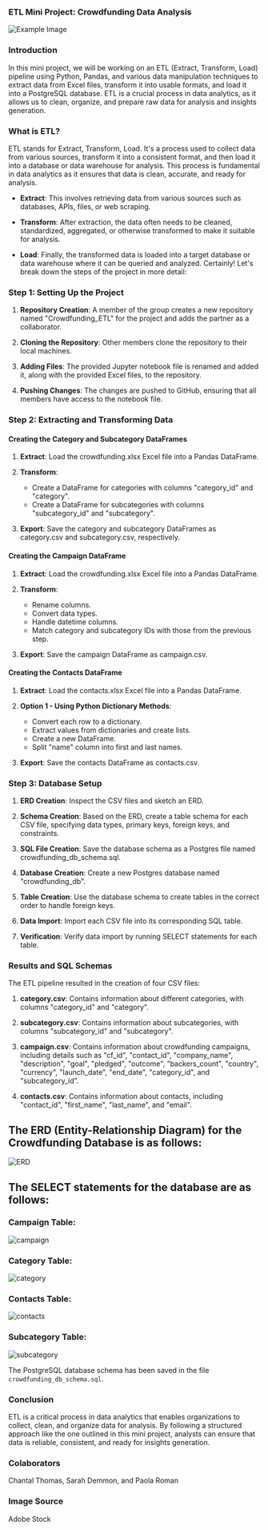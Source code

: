 
### ETL Mini Project: Crowdfunding Data Analysis

![Example Image](https://t4.ftcdn.net/jpg/05/53/77/51/360_F_553775113_MZBg3OqGzRwUge1tL1G2QdONqbksK9ay.jpg)

### Introduction

In this mini project, we will be working on an ETL (Extract, Transform, Load) pipeline using Python, Pandas, and various data manipulation techniques to extract data from Excel files, transform it into usable formats, and load it into a PostgreSQL database. ETL is a crucial process in data analytics, as it allows us to clean, organize, and prepare raw data for analysis and insights generation.

### What is ETL?

ETL stands for Extract, Transform, Load. It's a process used to collect data from various sources, transform it into a consistent format, and then load it into a database or data warehouse for analysis. This process is fundamental in data analytics as it ensures that data is clean, accurate, and ready for analysis.

- **Extract**: This involves retrieving data from various sources such as databases, APIs, files, or web scraping.

- **Transform**: After extraction, the data often needs to be cleaned, standardized, aggregated, or otherwise transformed to make it suitable for analysis.

- **Load**: Finally, the transformed data is loaded into a target database or data warehouse where it can be queried and analyzed.
Certainly! Let's break down the steps of the project in more detail:

### Step 1: Setting Up the Project

1. **Repository Creation**: A member of the group creates a new repository named "Crowdfunding_ETL" for the project and adds the partner as a collaborator.

2. **Cloning the Repository**: Other members clone the repository to their local machines.

3. **Adding Files**:  The provided Jupyter notebook file is renamed and added it, along with the provided Excel files, to the repository.

4. **Pushing Changes**: The changes are pushed to GitHub, ensuring that all members have access to the notebook file.

### Step 2: Extracting and Transforming Data

#### Creating the Category and Subcategory DataFrames

1. **Extract**: Load the crowdfunding.xlsx Excel file into a Pandas DataFrame.

2. **Transform**: 
   - Create a DataFrame for categories with columns "category_id" and "category".
   - Create a DataFrame for subcategories with columns "subcategory_id" and "subcategory".

3. **Export**: Save the category and subcategory DataFrames as category.csv and subcategory.csv, respectively.

#### Creating the Campaign DataFrame

1. **Extract**: Load the crowdfunding.xlsx Excel file into a Pandas DataFrame.

2. **Transform**: 
   - Rename columns.
   - Convert data types.
   - Handle datetime columns.
   - Match category and subcategory IDs with those from the previous step.

3. **Export**: Save the campaign DataFrame as campaign.csv.

#### Creating the Contacts DataFrame

1. **Extract**: Load the contacts.xlsx Excel file into a Pandas DataFrame.

2. **Option 1 - Using Python Dictionary Methods**:
   - Convert each row to a dictionary.
   - Extract values from dictionaries and create lists.
   - Create a new DataFrame.
   - Split "name" column into first and last names.

4. **Export**: Save the contacts DataFrame as contacts.csv.

### Step 3: Database Setup

1. **ERD Creation**: Inspect the CSV files and sketch an ERD. 

2. **Schema Creation**: Based on the ERD, create a table schema for each CSV file, specifying data types, primary keys, foreign keys, and constraints.

3. **SQL File Creation**: Save the database schema as a Postgres file named crowdfunding_db_schema.sql.

4. **Database Creation**: Create a new Postgres database named "crowdfunding_db".

5. **Table Creation**: Use the database schema to create tables in the correct order to handle foreign keys.

6. **Data Import**: Import each CSV file into its corresponding SQL table.

7. **Verification**: Verify data import by running SELECT statements for each table.


### Results and SQL Schemas

The ETL pipeline resulted in the creation of four CSV files:

1. **category.csv**: Contains information about different categories, with columns "category_id" and "category".

2. **subcategory.csv**: Contains information about subcategories, with columns "subcategory_id" and "subcategory".

3. **campaign.csv**: Contains information about crowdfunding campaigns, including details such as "cf_id", "contact_id", "company_name", "description", "goal", "pledged", "outcome", "backers_count", "country", "currency", "launch_date", "end_date", "category_id", and "subcategory_id".

4. **contacts.csv**: Contains information about contacts, including "contact_id", "first_name", "last_name", and "email".

## The ERD (Entity-Relationship Diagram) for the Crowdfunding Database is as follows:

![ERD](images/ERD_ETL.png)

## The SELECT statements for the database are as follows:
### Campaign Table:
![campaign](images\campaign_table.png)
### Category Table:
![category](images\category_table.png)
### Contacts Table:
![contacts](images\contacts_table.png)
### Subcategory Table:
![subcategory](images\subcategory_table.png)


The PostgreSQL database schema has been saved in the file `crowdfunding_db_schema.sql`.

### Conclusion

ETL is a critical process in data analytics that enables organizations to collect, clean, and organize data for analysis. By following a structured approach like the one outlined in this mini project, analysts can ensure that data is reliable, consistent, and ready for insights generation.

### Colaborators
Chantal Thomas, Sarah Demmon, and Paola Roman

### Image Source 
Adobe Stock
